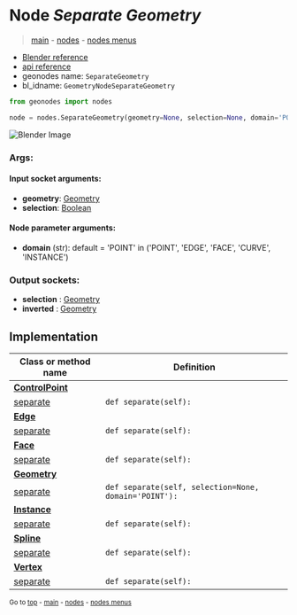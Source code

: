 # Node *Separate Geometry*

> [main](../index.md) - [nodes](nodes.md) - [nodes menus](nodes_menus.md)

- [Blender reference](https://docs.blender.org/manual/en/latest/modeling/geometry_nodes/geometry/separate_geometry.html)
- [api reference](https://docs.blender.org/api/current/bpy.types.GeometryNodeSeparateGeometry.html)
- geonodes name: `SeparateGeometry`
- bl_idname: `GeometryNodeSeparateGeometry`

```python
from geonodes import nodes

node = nodes.SeparateGeometry(geometry=None, selection=None, domain='POINT')
```

![Blender Image](https://docs.blender.org/manual/en/latest/_images/node-types_GeometryNodeSeparateGeometry.webp)

### Args:

#### Input socket arguments:

- **geometry**: [Geometry](Geometry.md)
- **selection**: [Boolean](Boolean.md)

#### Node parameter arguments:

- **domain** (str): default = 'POINT' in ('POINT', 'EDGE', 'FACE', 'CURVE', 'INSTANCE')

### Output sockets:

- **selection** : [Geometry](Geometry.md)
- **inverted** : [Geometry](Geometry.md)

## Implementation

| Class or method name | Definition |
|----------------------|------------|
| **[ControlPoint](ControlPoint.md)** |
| [separate](ControlPoint.md#separate) | `def separate(self):` |
| **[Edge](Edge.md)** |
| [separate](Edge.md#separate) | `def separate(self):` |
| **[Face](Face.md)** |
| [separate](Face.md#separate) | `def separate(self):` |
| **[Geometry](Geometry.md)** |
| [separate](Geometry.md#separate) | `def separate(self, selection=None, domain='POINT'):` |
| **[Instance](Instance.md)** |
| [separate](Instance.md#separate) | `def separate(self):` |
| **[Spline](Spline.md)** |
| [separate](Spline.md#separate) | `def separate(self):` |
| **[Vertex](Vertex.md)** |
| [separate](Vertex.md#separate) | `def separate(self):` |

<sub>Go to [top](#node-Separate-Geometry) - [main](../index.md) - [nodes](nodes.md) - [nodes menus](nodes_menus.md)</sub>

